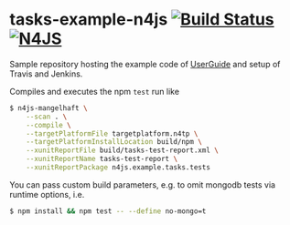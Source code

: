 # tasks-example-n4js [![Build Status](https://travis-ci.org/dbo/tasks-example-n4js.svg?branch=master)](https://travis-ci.org/dbo/tasks-example-n4js) [![N4JS](https://img.shields.io/badge/N4-JS-blue.svg)](https://numberfour.github.io/n4js/)
Sample repository hosting the example code of [UserGuide](https://numberfour.github.io/n4js/userguide/) and setup of Travis and Jenkins.

Compiles and executes the npm `test` run like
```bash
$ n4js-mangelhaft \
    --scan . \
    --compile \
    --targetPlatformFile targetplatform.n4tp \
    --targetPlatformInstallLocation build/npm \
    --xunitReportFile build/tasks-test-report.xml \
    --xunitReportName tasks-test-report \
    --xunitReportPackage n4js.example.tasks.tests
```

You can pass custom build parameters, e.g. to omit mongodb tests via runtime options, i.e.
```bash
$ npm install && npm test -- --define no-mongo=t
```
